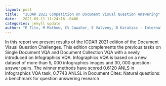 ```yaml
---
layout: post
title:  "ICDAR 2021 Competition on Document Visual Question Answering"
date:   2021-09-11 11:24:16 -0400
categories: jekyll update
author: "R Tito, M Mathew, CV Jawahar, E Valveny, D Karatzas - International Conference on , 2021"
---
```

In this report we present results of the ICDAR 2021 edition of the Document Visual Question Challenges. This edition complements the previous tasks on Single Document VQA and Document Collection VQA with a newly introduced on Infographics VQA. Infographics VQA is based on a new dataset of more than 5, 000 infographics images and 30, 000 question-answer pairs. The winner methods have scored 0.6120 ANLS in Infographics VQA task, 0.7743 ANLSL in Document Cites: Natural questions: a benchmark for question answering research